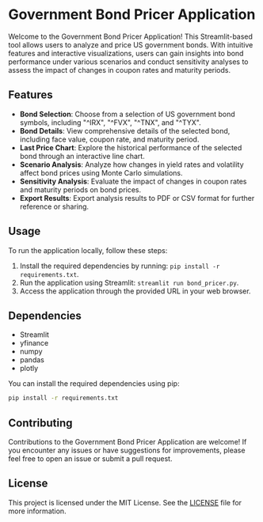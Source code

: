 # Government Bond Pricer Application

Welcome to the Government Bond Pricer Application! This Streamlit-based tool allows users to analyze and price US government bonds. With intuitive features and interactive visualizations, users can gain insights into bond performance under various scenarios and conduct sensitivity analyses to assess the impact of changes in coupon rates and maturity periods.

## Features

- **Bond Selection**: Choose from a selection of US government bond symbols, including "^IRX", "^FVX", "^TNX", and "^TYX".
- **Bond Details**: View comprehensive details of the selected bond, including face value, coupon rate, and maturity period.
- **Last Price Chart**: Explore the historical performance of the selected bond through an interactive line chart.
- **Scenario Analysis**: Analyze how changes in yield rates and volatility affect bond prices using Monte Carlo simulations.
- **Sensitivity Analysis**: Evaluate the impact of changes in coupon rates and maturity periods on bond prices.
- **Export Results**: Export analysis results to PDF or CSV format for further reference or sharing.

## Usage

To run the application locally, follow these steps:

1. Install the required dependencies by running: `pip install -r requirements.txt`.
2. Run the application using Streamlit: `streamlit run bond_pricer.py`.
3. Access the application through the provided URL in your web browser.

## Dependencies

- Streamlit
- yfinance
- numpy
- pandas
- plotly

You can install the required dependencies using pip:

```bash
pip install -r requirements.txt
```

## Contributing

Contributions to the Government Bond Pricer Application are welcome! If you encounter any issues or have suggestions for improvements, please feel free to open an issue or submit a pull request.

## License

This project is licensed under the MIT License. See the [LICENSE](LICENSE) file for more information.
